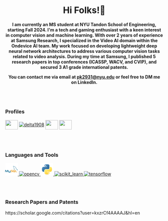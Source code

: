 <h1 align="center">Hi Folks!👋</h1>
<h4 align="center">I am currently an MS student at NYU Tandon School of Engineering, starting Fall 2024. I'm a tech and gaming enthusiast with a keen interest in computer vision and machine learning. With over 2 years of experience at Samsung Research, I specialized in the Video AI domain within the Ondevice AI team. My work focused on developing lightweight deep neural network architectures to address various computer vision tasks related to video analysis. During my time at Samsung, I published 5 research papers in top conferences (ICASSP, WACV, and CVIP), and secured 3 A1 grade international patents.

You can contact me via email at pk2931@nyu.edu or feel free to DM me on LinkedIn.</h3>

<br>
<br>

<h3 align="left">Profiles</h3>
<p align="left" style=”display:block”>
<a href="https://linkedin.com/in/pranay1908" target="blank"><img align="center" src="https://cdn.jsdelivr.net/npm/simple-icons@3.0.1/icons/linkedin.svg" height="30" width="40" /></a>
<a href="https://www.codechef.com/users/delta1908" target="blank"><img align="center" src="https://cdn.jsdelivr.net/npm/simple-icons@3.1.0/icons/codechef.svg" alt="delta1908" height="30" width="40" /></a>
<a href="https://www.hackerearth.com/@delta19081" target="blank"><img align="center" src="https://cdn.jsdelivr.net/npm/simple-icons@3.1.0/icons/hackerearth.svg" height="30" width="40" /></a>
<a href="https://www.youtube.com/channel/UC78_MO73X6awY8XCFPcPgxg"><img align="center" src="https://cdn.jsdelivr.net/npm/simple-icons@3.1.0/icons/youtube.svg" height="30" width="40" /></a></p>

<br>
<br>

<h3 align="left">Languages and Tools</h3>
<p align="left"> <a href="https://www.mysql.com/" target="_blank"> 
<img src="https://raw.githubusercontent.com/devicons/devicon/master/icons/mysql/mysql-original-wordmark.svg" alt="mysql" width="40" height="40"/> </a> <a href="https://opencv.org/" target="_blank"> 
<img src="https://www.vectorlogo.zone/logos/opencv/opencv-icon.svg" alt="opencv" width="40" height="40"/> </a> <a href="https://www.python.org" target="_blank">
<img src="https://raw.githubusercontent.com/devicons/devicon/master/icons/python/python-original.svg" alt="python" width="40" height="40"/> </a> 
<a href="https://scikit-learn.org/" target="_blank"> <img src="https://upload.wikimedia.org/wikipedia/commons/0/05/Scikit_learn_logo_small.svg" alt="scikit_learn" width="40" height="40"/> </a> 
<a href="https://www.tensorflow.org" target="_blank"> <img src="https://www.vectorlogo.zone/logos/tensorflow/tensorflow-icon.svg" alt="tensorflow" width="40" height="40"/> </a> 
</p>

<br>
<br>

<h3 align="left">Research Papers and Patents</h3>
https://scholar.google.com/citations?user=kxzrCf4AAAAJ&hl=en
